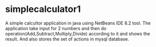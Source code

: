 # simplecalculator1

A simple calcultor application in java using NetBeans IDE 8.2 tool.
The application take input for 2 numbers and then do operation(Add,Subtract,Multiply,Divide) according to it and shows the result.
And also stores the set of actions in mysql database.
